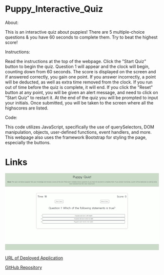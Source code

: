 # Puppy_Interactive_Quiz


About:

This is an interactive quiz about puppies! There are 5 multiple-choice questions & you have 60 seconds to complete them. Try to beat the highest score!


Instructions:

Read the instructions at the top of the webpage. Click the "Start Quiz" button to begin the quiz. Question 1 will appear and the clock will begin, counting down from 60 seconds. The score is displayed on the screen and if answered correctly, you gain one point. If you answer incorrectly, a point will be deducted, as well as extra time removed from the clock. If you run out of time before the quiz is complete, it will end. If you click the "Reset" button at any point, you will be given an alert message, and need to click on "Start Quiz" to restart it. At the end of the quiz you will be prompted to input your initials. Once submitted, you will be taken to the screen where all the highscores are listed. 


Code:

This code utilizes JavaScript, specifically the use of querySelectors, DOM manipulation, objects, user-defined functions, event handlers, and more. This webpage also uses the framework Bootstrap for styling the page, especially the buttons.


# Links

![QuizDemo1](img_1.png)

[URL of Deployed Application](https://miadehaan.github.io/Puppy_Interactive_Quiz/)

[GitHub Repository](https://github.com/miadehaan/Puppy_Interactive_Quiz)